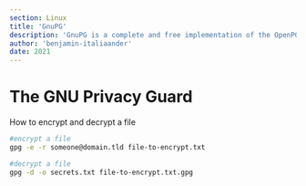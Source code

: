 ```yaml
---
section: Linux
title: 'GnuPG'
description: 'GnuPG is a complete and free implementation of the OpenPGP'
author: 'benjamin-italiaander'
date: 2021
---
```

# The GNU Privacy Guard
How to encrypt and decrypt a file

```bash
#encrypt a file
gpg -e -r someone@domain.tld file-to-encrypt.txt

#decrypt a file
gpg -d -o secrets.txt file-to-encrypt.txt.gpg
```

